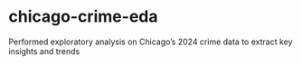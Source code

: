 # chicago-crime-eda
Performed exploratory analysis on Chicago’s 2024 crime data to extract key insights and trends
